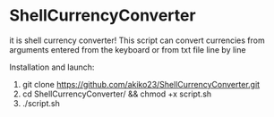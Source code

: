 # ShellCurrencyConverter
it is shell currency converter! This script can convert currencies from arguments entered from the keyboard or from txt file line by line

Installation and launch: 
1. git clone https://github.com/akiko23/ShellCurrencyConverter.git
2. cd ShellCurrencyConverter/ && chmod +x script.sh
3. ./script.sh
